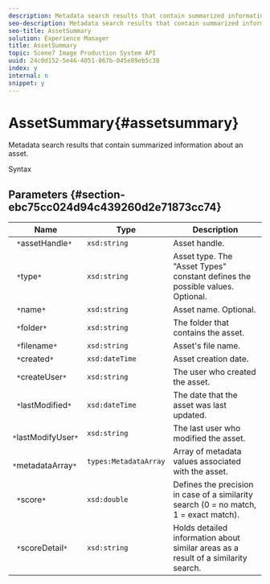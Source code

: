 ```yaml
---
description: Metadata search results that contain summarized information about an asset.
seo-description: Metadata search results that contain summarized information about an asset.
seo-title: AssetSummary
solution: Experience Manager
title: AssetSummary
topic: Scene7 Image Production System API
uuid: 24c0d152-5e46-4051-867b-045e89eb5c38
index: y
internal: n
snippet: y
---
```


# AssetSummary{#assetsummary}

Metadata search results that contain summarized information about an asset.

 Syntax 

## Parameters {#section-ebc75cc024d94c439260d2e71873cc74}

|  Name  | Type  | Description  |
|---|---|---|
|  ` *`assetHandle`*`  | `xsd:string`  | Asset handle.  |
|  ` *`type`*`  | `xsd:string`  | Asset type. The "Asset Types" constant defines the possible values. Optional.  |
|  ` *`name`*`  | `xsd:string`  | Asset name. Optional.  |
|  ` *`folder`*`  | `xsd:string`  | The folder that contains the asset.  |
|  ` *`filename`*`  | `xsd:string`  | Asset's file name.  |
|  ` *`created`*`  | `xsd:dateTime`  | Asset creation date.  |
|  ` *`createUser`*`  | `xsd:string`  | The user who created the asset.  |
|  ` *`lastModified`*`  | `xsd:dateTime`  | The date that the asset was last updated.  |
|  ` *`lastModifyUser`*`  | `xsd:string`  | The last user who modified the asset.  |
|  ` *`metadataArray`*`  | `types:MetadataArray`  | Array of metadata values associated with the asset.  |
|  ` *`score`*`  | `xsd:double`  | Defines the precision in case of a similarity search (0 = no match, 1 = exact match).  |
|  ` *`scoreDetail`*`  | `xsd:string`  | Holds detailed information about similar areas as a result of a similarity search.  |

